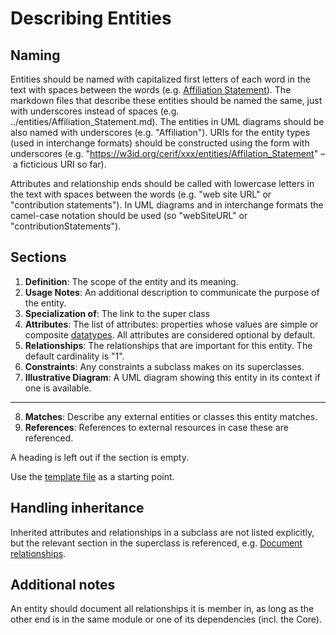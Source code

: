 # Describing Entities

## Naming

Entities should be named with capitalized first letters of each word in the text with spaces between the words (e.g. [Affiliation Statement](../entities/Affiliation_Statement.md)). 
The markdown files that describe these entities should be named the same, just with underscores instead of spaces (e.g. ../entities/Affiliation_Statement.md).
The entities in UML diagrams should be also named with underscores (e.g. "Affiliation").
URIs for the entity types (used in interchange formats) should be constructed using the form with underscores (e.g. "https://w3id.org/cerif/xxx/entities/Affilation_Statement" – a ficticious URI so far).

Attributes and relationship ends should be called with lowercase letters in the text with spaces between the words (e.g. "web site URL" or "contribution statements").
In UML diagrams and in interchange formats the camel-case notation should be used (so "webSiteURL" or "contributionStatements").

## Sections

1. **Definition**: The scope of the entity and its meaning.
2. **Usage Notes**: An additional description to communicate the purpose of the entity.
3. **Specialization of**: The link to the super class
4. **Attributes**: The list of attributes: properties whose values are simple or composite [datatypes](../guidelines/DESCRIBING_DATATYPES.md). All attributes are considered optional by default.
5. **Relationships**: The relationships that are important for this entity. The default cardinality is "1".
6. **Constraints**: Any constraints a subclass makes on its superclasses.
7. **Illustrative Diagram**: A UML diagram showing this entity in its context if one is available.
---
8. **Matches**: Describe any external entities or classes this entity matches. 
9. **References**: References to external resources in case these are referenced.

A heading is left out if the section is empty.

Use the [template file](./TEMPLATE_ENTITY.md) as a starting point.

## Handling inheritance

Inherited attributes and relationships in a subclass are not listed explicitly, 
but the relevant section in the superclass is referenced, 
e.g. [Document relationships](../entities/Document.md#relationships).

## Additional notes

An entity should document all relationships it is member in, as long as the other end is in the same module or one of its dependencies (incl. the Core).

